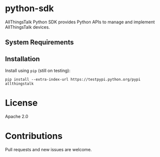 # python-sdk

AllThingsTalk Python SDK provides Python APIs to manage and implement AllThingsTalk devices.

## System Requirements

## Installation

Install using `pip` (still on testing):

```
pip install --extra-index-url https://testpypi.python.org/pypi allthingstalk
```

# License

Apache 2.0

# Contributions

Pull requests and new issues are welcome.
